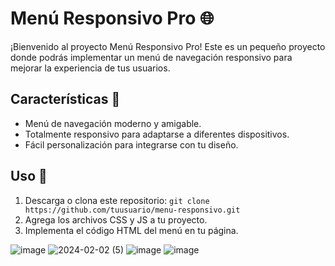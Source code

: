# Menú Responsivo Pro 🌐

¡Bienvenido al proyecto Menú Responsivo Pro! Este es un pequeño proyecto donde podrás implementar un menú de navegación responsivo para mejorar la experiencia de tus usuarios.

## Características 🎨

- Menú de navegación moderno y amigable.
- Totalmente responsivo para adaptarse a diferentes dispositivos.
- Fácil personalización para integrarse con tu diseño.

## Uso 🚀

1. Descarga o clona este repositorio: `git clone https://github.com/tuusuario/menu-responsivo.git`
2. Agrega los archivos CSS y JS a tu proyecto.
3. Implementa el código HTML del menú en tu página.

![image](https://github.com/FrancisoRocha/Menu-responsibo/assets/122055396/43008f48-bbc0-4e1a-970a-573661fe2469)
![2024-02-02 (5)](https://github.com/FrancisoRocha/Menu-responsibo/assets/122055396/b7e69115-79e6-4a59-8758-3a5fc5221022)
![image](https://github.com/FrancisoRocha/Menu-responsibo/assets/122055396/0c8d1ae1-58dc-41f4-9d3f-4ca0afe06ce3)
![image](https://github.com/FrancisoRocha/Menu-responsibo/assets/122055396/afea0fe2-2878-4064-be2b-338454816478)
